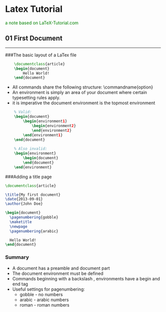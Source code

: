 Latex Tutorial
================
<font color = green> a note based on LaTeX-Tutorial.com</font>

01 First Document
-----------------
-----------------------
###The basic layout of a LaTex file
```latex
    \documentclass{article}
    \begin{document}
        Hello World!
    \end{document}
```
+ All commands share the following structure:
    \commandname{option}
+ An environment is simply an area of your document where certain typesetting rules apply.
+ it is imperative the document environment is the topmost environment
```latex
    % Valid:
    \begin{document}
        \begin{environment1}
            \begin{environment2}
            \end{environment2}
        \end{environment1}
    \end{document}
    
    % Also invalid:
    \begin{environment}
        \begin{document}
        \end{document}
    \end{environment}
```
###Adding a title page
```latex
\documentclass{article}

\title{My first document}
\date{2013-09-01}
\author{John Doe}

\begin{document}
  \pagenumbering{gobble}
  \maketitle
  \newpage
  \pagenumbering{arabic}

  Hello World!
\end{document}
```
### Summary
+ A document has a preamble and document part
+ The document environment must be defined
+ Commands beginning with a backslash \, environments have a begin and end tag
+ Useful settings for pagenumbering:
    + gobble - no numbers
    + arabic - arabic numbers
    + roman - roman numbers
